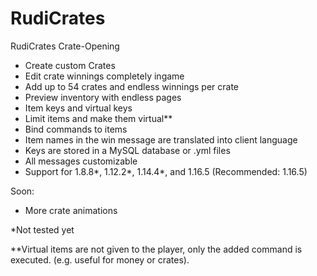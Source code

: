 # RudiCrates
RudiCrates Crate-Opening

- Create custom Crates
- Edit crate winnings completely ingame
- Add up to 54 crates and endless winnings per crate
- Preview inventory with endless pages
- Item keys and virtual keys
- Limit items and make them virtual**
- Bind commands to items
- Item names in the win message are translated into client language
- Keys are stored in a MySQL database or .yml files
- All messages customizable
- Support for 1.8.8*, 1.12.2*, 1.14.4*, and 1.16.5 (Recommended: 1.16.5)

Soon:
- More crate animations

*Not tested yet

**Virtual items are not given to the player, only the added command is executed.
 (e.g. useful for money or crates).
